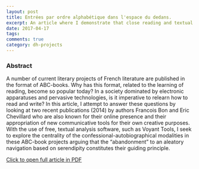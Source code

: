 ```yaml
---
layout: post
title: Entrées par ordre alphabétique dans l'espace du dedans.
excerpt: An article where I demonstrate that close reading and textual analysis with natural language processing techniques are not mutually exclusive.    
date: 2017-04-17
tags: 
comments: true
category: dh-projects
---
```


### Abstract 
A number of current literary projects of French literature are published in the
format of ABC-books. Why has this format, related to the learning of reading,
become so popular today? In a society dominated by electronic apparatuses
and pervasive technologies, is it imperative to relearn how to read and write? In
this article, I attempt to answer these questions by looking at two recent
publications (2014) by authors Francois Bon and Eric Chevillard who are also
known for their online presence and their appropriation of new communicative
tools for their own creative purposes. With the use of free, textual analysis
software, such as Voyant Tools, I seek to explore the centrality of the
confessional-autobiographical modalities in these ABC-book projects arguing
that the “abandonment” to an aleatory navigation based on serendipity
constitutes their guiding principle.

[Click to open full article in PDF](/assets/docs/ordre-alphabetique.pdf)